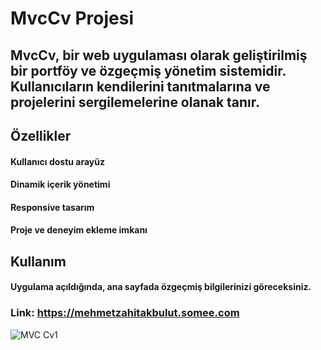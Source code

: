# MvcCv Projesi
## MvcCv, bir web uygulaması olarak geliştirilmiş bir portföy ve özgeçmiş yönetim sistemidir. Kullanıcıların kendilerini tanıtmalarına ve projelerini sergilemelerine olanak tanır.

## Özellikler
#### Kullanıcı dostu arayüz
#### Dinamik içerik yönetimi
#### Responsive tasarım
#### Proje ve deneyim ekleme imkanı
## Kullanım
#### Uygulama açıldığında, ana sayfada özgeçmiş bilgilerinizi göreceksiniz.

### Link: https://mehmetzahitakbulut.somee.com
![MVC Cv1](https://github.com/user-attachments/assets/36af98e4-453d-49e1-8fea-e15309c89fc4)

